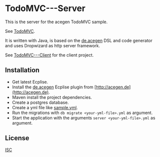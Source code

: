 # TodoMVC---Server

This is the server for the acegen TodoMVC sample.

See [TodoMVC](https://todo.acegen.de/#).

It is written with Java, is based on the [de.acegen](https://github.com/annettedorothea/de.acegen) 
DSL and code generator and uses Dropwizard as http server framework.

See [TodoMVC---Client](https://github.com/annettedorothea/TodoMVC---Client) for the client project.

## Installation

- Get latest Ecplise.
- Install the [de.acegen](https://github.com/annettedorothea/de.acegen) Ecplise plugin from [http://acegen.de](http://acegen.de).
- Maven install the project dependencies.
- Create a postgres database.
- Create a yml file like [sample.yml](sample.yml).
- Run the migrations with `db migrate <your-yml-file>.yml` as argument.
- Start the application with the arguments `server <your-yml-file>.yml` as argument.

## License
[ISC](License.txt)
